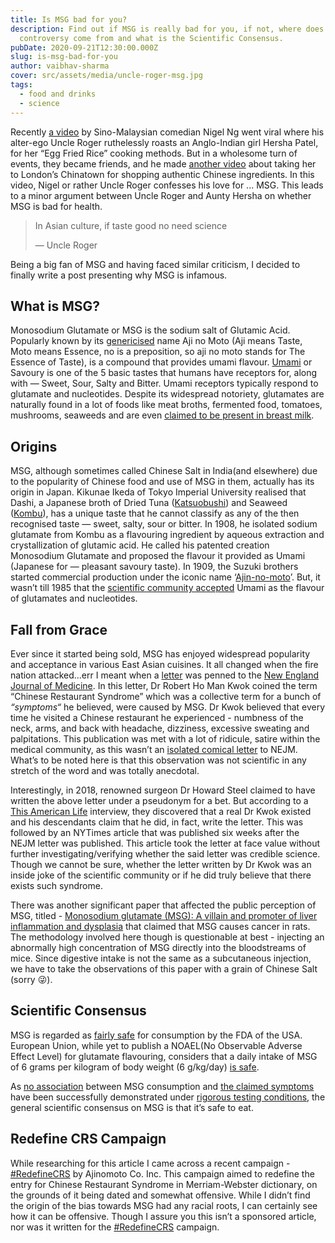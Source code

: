 ```yaml
---
title: Is MSG bad for you?
description: Find out if MSG is really bad for you, if not, where does the
  controversy come from and what is the Scientific Consensus.
pubDate: 2020-09-21T12:30:00.000Z
slug: is-msg-bad-for-you
author: vaibhav-sharma
cover: src/assets/media/uncle-roger-msg.jpg
tags:
  - food and drinks
  - science
---
```

Recently [a video](https://www.youtube.com/watch?v=53me-ICi_f8) by Sino-Malaysian comedian Nigel Ng went viral where his alter-ego Uncle Roger ruthelessly roasts an Anglo-Indian girl Hersha Patel, for her “Egg Fried Rice” cooking methods. But in a wholesome turn of events, they became friends, and he made [another video](https://www.youtube.com/watch?v=d9Zg_I5a96Y) about taking her to London’s Chinatown for shopping authentic Chinese ingredients. In this video, Nigel or rather Uncle Roger confesses his love for ... MSG. This leads to a minor argument between Uncle Roger and Aunty Hersha on whether MSG is bad for health.

> In Asian culture, if taste good no need science
>
> — Uncle Roger

Being a big fan of MSG and having faced similar criticism, I decided to finally write a post presenting why MSG is infamous.

## What is MSG?

Monosodium Glutamate or MSG is the sodium salt of Glutamic Acid. Popularly known by its [genericised](https://en.wikipedia.org/wiki/Generic_trademark) name Aji no Moto (Aji means Taste, Moto means Essence, no is a preposition, so aji no moto stands for The Essence of Taste), is a compound that provides umami flavour. [Umami](https://en.wikipedia.org/wiki/Umami) or Savoury is one of the 5 basic tastes that humans have receptors for, along with — Sweet, Sour, Salty and Bitter. Umami receptors typically respond to glutamate and nucleotides. Despite its widespread notoriety, glutamates are naturally found in a lot of foods like meat broths, fermented food, tomatoes, mushrooms, seaweeds and are even [claimed to be present in breast milk](https://www.sciencedaily.com/releases/2009/10/091009092344.htm#:~:text=Even%20in%20breast%20milk&text=The%20most%20abundant%20amino%20acid,Taiwan%2C%22%20the%20researcher%20concludes.).

## Origins

MSG, although sometimes called Chinese Salt in India(and elsewhere) due to the popularity of Chinese food and use of MSG in them, actually has its origin in Japan. Kikunae Ikeda of Tokyo Imperial University realised that Dashi, a Japanese broth of Dried Tuna ([Katsuobushi](https://en.wikipedia.org/wiki/Katsuobushi)) and Seaweed ([Kombu](https://en.wikipedia.org/wiki/Kombu)), has a unique taste that he cannot classify as any of the then recognised taste — sweet, salty, sour or bitter. In 1908, he isolated sodium glutamate from Kombu as a flavouring ingredient by aqueous extraction and crystallization of glutamic acid. He called his patented creation Monosodium Glutamate and proposed the flavour it provided as Umami (Japanese for — pleasant savoury taste). In 1909, the Suzuki brothers started commercial production under the iconic name ‘[Ajin-no-moto](https://www.ajinomoto.com/)’. But, it wasn’t till 1985 that the [scientific community accepted](https://www.srut.org/english/about-en/) Umami as the flavour of glutamates and nucleotides.

## Fall from Grace

Ever since it started being sold, MSG has enjoyed widespread popularity and acceptance in various East Asian cuisines. It all changed when the fire nation attacked...err I meant when a [letter](https://ir.uiowa.edu/poroi/vol12/iss2/7/) was penned to the [New England Journal of Medicine](https://www.nejm.org/). In this letter, Dr Robert Ho Man Kwok coined the term “Chinese Restaurant Syndrome” which was a collective term for a bunch of *“symptoms“* he believed, were caused by MSG. Dr Kwok believed that every time he visited a Chinese restaurant he experienced - numbness of the neck, arms, and back with headache, dizziness, excessive sweating and palpitations. This publication was met with a lot of ridicule, satire within the medical community, as this wasn’t an [isolated comical letter](https://news.colgate.edu/magazine/2019/02/06/the-strange-case-of-dr-ho-man-kwok/) to NEJM. What’s to be noted here is that this observation was not scientific in any stretch of the word and was totally anecdotal.

Interestingly, in 2018, renowned surgeon Dr Howard Steel claimed to have written the above letter under a pseudonym for a bet. But according to a [This American Life](https://www.thisamericanlife.org/668/the-long-fuse) interview, they discovered that a real Dr Kwok existed and his descendants claim that he did, in fact, write the letter. This was followed by an NYTimes article that was published six weeks after the NEJM letter was published. This article took the letter at face value without further investigating/verifying whether the said letter was credible science. Though we cannot be sure, whether the letter written by Dr Kwok was an inside joke of the scientific community or if he did truly believe that there exists such syndrome.

There was another significant paper that affected the public perception of MSG, titled - [Monosodium glutamate (MSG): A villain and promoter of liver inflammation and dysplasia](https://www.sciencedirect.com/science/article/abs/pii/S0896841107001400) that claimed that MSG causes cancer in rats. The methodology involved here though is questionable at best - injecting an abnormally high concentration of MSG directly into the bloodstreams of mice. Since digestive intake is not the same as a subcutaneous injection, we have to take the observations of this paper with a grain of Chinese Salt (sorry 😜).

## Scientific Consensus

MSG is regarded as [fairly safe](https://web.archive.org/web/20070521071111/http://www.cfsan.fda.gov/~dms/opascogd.html) for consumption by the FDA of the USA. European Union, while yet to publish a NOAEL(No Observable Adverse Effect Level) for glutamate flavouring, considers that a daily intake of MSG of 6 grams per kilogram of body weight (6 g/kg/day) [is safe](https://doi.org/10.1038/sj.ejcn.1602526).

As [no association](https://en.wikipedia.org/wiki/Glutamate_flavoring#cite_note-freeman-20) between MSG consumption and [the claimed symptoms](https://doi.org/10.1016%2F0041-008X%2871%2990129-3) have been successfully demonstrated under [rigorous testing conditions](https://doi.org/10.1016%2F0278-6915%2893%2990012-N), the general scientific consensus on MSG is that it’s safe to eat.

## Redefine CRS Campaign

While researching for this article I came across a recent campaign - [\#RedefineCRS](https://www.whyusemsg.com/chinese-restaurant-syndrome/) by Ajinomoto Co. Inc. This campaign aimed to redefine the entry for Chinese Restaurant Syndrome in Merriam-Webster dictionary, on the grounds of it being dated and somewhat offensive. While I didn’t find the origin of the bias towards MSG had any racial roots, I can certainly see how it can be offensive. Though I assure you this isn’t a sponsored article, nor was it written for the [\#RedefineCRS](https://www.whyusemsg.com/chinese-restaurant-syndrome/) campaign.
